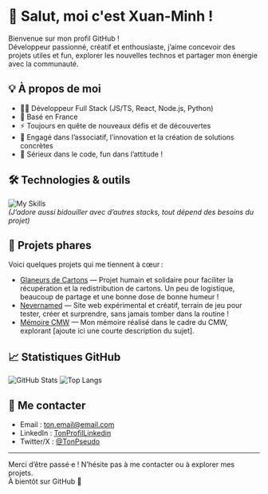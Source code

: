 # 👋 Salut, moi c'est Xuan-Minh !

Bienvenue sur mon profil GitHub !  
Développeur passionné, créatif et enthousiaste, j’aime concevoir des projets utiles et fun, explorer les nouvelles technos et partager mon énergie avec la communauté.

## 💡 À propos de moi

- 🧑‍💻 Développeur Full Stack (JS/TS, React, Node.js, Python)
- 📍 Basé en France
- ⚡ Toujours en quête de nouveaux défis et de découvertes
- 🎒 Engagé dans l’associatif, l’innovation et la création de solutions concrètes
- 🥳 Sérieux dans le code, fun dans l’attitude !

## 🛠️ Technologies & outils

![My Skills](https://skillicons.dev/icons?i=js,php,react,git,postgresql&theme=light)  
*(J’adore aussi bidouiller avec d’autres stacks, tout dépend des besoins du projet)*

## 🚀 Projets phares

Voici quelques projets qui me tiennent à cœur :

- [Glaneurs de Cartons](https://github.com/Xuan-Minh/Glaneurs-de-Cartons) — Projet humain et solidaire pour faciliter la récupération et la redistribution de cartons. Un peu de logistique, beaucoup de partage et une bonne dose de bonne humeur !
- [Nevernamed](https://nevernamed.fr) — Site web expérimental et créatif, terrain de jeu pour tester, créer et surprendre, sans jamais tomber dans la routine !
- [Mémoire CMW](https://github.com/Xuan-Minh/memoire-cmw) — Mon mémoire réalisé dans le cadre du CMW, explorant [ajoute ici une courte description du sujet].

## 📈 Statistiques GitHub

![GitHub Stats](https://github-readme-stats.vercel.app/api?username=Xuan-Minh&show_icons=true&theme=github_dark)
![Top Langs](https://github-readme-stats.vercel.app/api/top-langs/?username=Xuan-Minh&layout=compact&theme=github_dark)

## 🤝 Me contacter

- Email : [ton.email@email.com](mailto:ton.email@email.com)
- LinkedIn : [TonProfilLinkedin](https://linkedin.com/in/tonprofil)
- Twitter/X : [@TonPseudo](https://twitter.com/TonPseudo)

---

Merci d’être passé·e ! N’hésite pas à me contacter ou à explorer mes projets.  
À bientôt sur GitHub 🚀